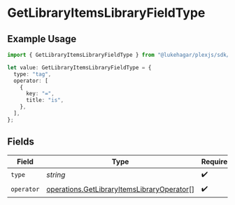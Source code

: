 # GetLibraryItemsLibraryFieldType

## Example Usage

```typescript
import { GetLibraryItemsLibraryFieldType } from "@lukehagar/plexjs/sdk/models/operations";

let value: GetLibraryItemsLibraryFieldType = {
  type: "tag",
  operator: [
    {
      key: "=",
      title: "is",
    },
  ],
};
```

## Fields

| Field                                                                                                           | Type                                                                                                            | Required                                                                                                        | Description                                                                                                     | Example                                                                                                         |
| --------------------------------------------------------------------------------------------------------------- | --------------------------------------------------------------------------------------------------------------- | --------------------------------------------------------------------------------------------------------------- | --------------------------------------------------------------------------------------------------------------- | --------------------------------------------------------------------------------------------------------------- |
| `type`                                                                                                          | *string*                                                                                                        | :heavy_check_mark:                                                                                              | N/A                                                                                                             | tag                                                                                                             |
| `operator`                                                                                                      | [operations.GetLibraryItemsLibraryOperator](../../../sdk/models/operations/getlibraryitemslibraryoperator.md)[] | :heavy_check_mark:                                                                                              | N/A                                                                                                             |                                                                                                                 |